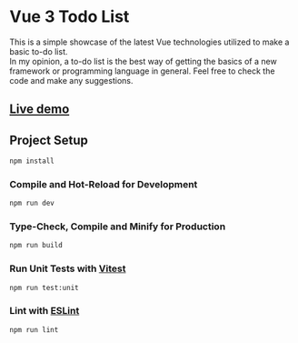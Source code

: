 # Vue 3 Todo List

This is a simple showcase of the latest Vue technologies utilized to make a basic to-do list.  
In my opinion, a to-do list is the best way of getting the basics of a new framework or programming language in general.
Feel free to check the code and make any suggestions.

## [Live demo](https://hofftodo.netlify.app/)
 
## Project Setup

```sh
npm install
```

### Compile and Hot-Reload for Development

```sh
npm run dev
```

### Type-Check, Compile and Minify for Production

```sh
npm run build
```

### Run Unit Tests with [Vitest](https://vitest.dev/)

```sh
npm run test:unit
```

### Lint with [ESLint](https://eslint.org/)

```sh
npm run lint
```
